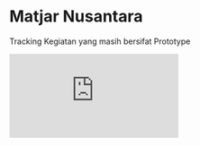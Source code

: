 # Matjar Nusantara
Tracking Kegiatan yang masih bersifat Prototype

<embed src="https://www.appsheet.com/start/92d59e03-26cf-463d-a50a-e31562502eb9" style= "width=320px height=568px;">

